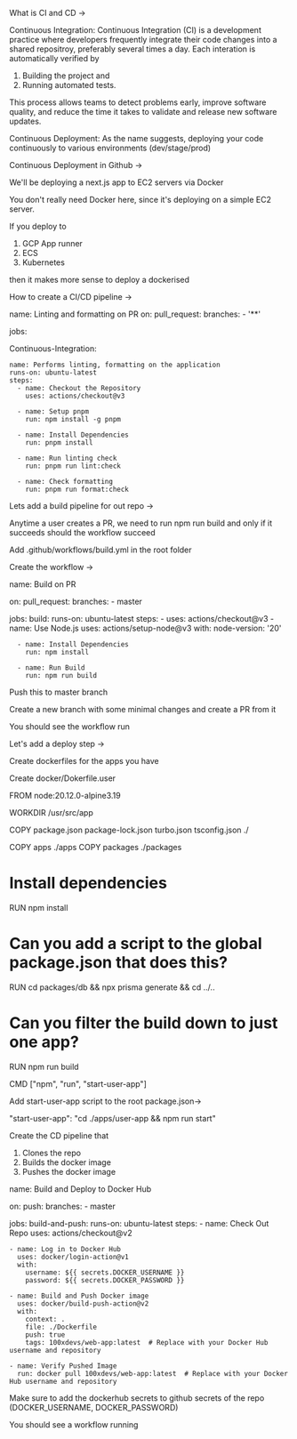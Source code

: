 What is CI and CD   ->

Continuous Integration: Continuous Integration (CI) is a development practice where developers frequently integrate their code changes into a shared repositroy, preferably several times a day. Each interation is automatically verified by 

1. Building the project and 
2. Running automated tests.


This process allows teams to detect problems early, improve software quality, and reduce the time it takes to validate and release new software updates.

Continuous Deployment: As the name suggests, deploying your code continuously to various environments (dev/stage/prod)




Continuous Deployment in Github ->

We'll be deploying a next.js app to EC2 servers via Docker

You don't really need Docker here, since it's deploying on a simple EC2 server.

If you deploy to 

1. GCP App runner
2. ECS 
3. Kubernetes

then it makes more sense to deploy a dockerised





How to create a CI/CD pipeline ->



name: Linting and formatting on PR
on:
  pull_request:
    branches:
      - '**'

jobs:

  Continuous-Integration:

    name: Performs linting, formatting on the application
    runs-on: ubuntu-latest
    steps:
      - name: Checkout the Repository
        uses: actions/checkout@v3

      - name: Setup pnpm
        run: npm install -g pnpm
        
      - name: Install Dependencies
        run: pnpm install

      - name: Run linting check
        run: pnpm run lint:check

      - name: Check formatting
        run: pnpm run format:check






Lets add a build pipeline for out repo ->

Anytime a user creates a PR, we need to run npm run build and only if it succeeds should the workflow succeed

Add .github/workflows/build.yml  in the root folder

Create the workflow ->

name: Build on PR

on:
  pull_request:
    branches:
      - master

jobs:
  build:
    runs-on: ubuntu-latest
    steps:
      - uses: actions/checkout@v3
      - name: Use Node.js
        uses: actions/setup-node@v3
        with:
          node-version: '20'
      
      - name: Install Dependencies
        run: npm install
        
      - name: Run Build
        run: npm run build



Push this to master branch

Create a new branch with some minimal changes and create a PR from it

You should see the workflow run




Let's add a deploy step ->


Create dockerfiles for the apps you have 

Create docker/Dokerfile.user


FROM node:20.12.0-alpine3.19

WORKDIR /usr/src/app

COPY package.json package-lock.json turbo.json tsconfig.json ./

COPY apps ./apps
COPY packages ./packages

# Install dependencies
RUN npm install
# Can you add a script to the global package.json that does this?
RUN cd packages/db && npx prisma generate && cd ../..

# Can you filter the build down to just one app?
RUN npm run build

CMD ["npm", "run", "start-user-app"]


Add start-user-app script to the root package.json->

"start-user-app": "cd ./apps/user-app && npm run start"



Create the CD pipeline that

1. Clones the repo
2. Builds the docker image
3. Pushes the docker image



name: Build and Deploy to Docker Hub

on:
  push:
    branches:
      - master

jobs:
  build-and-push:
    runs-on: ubuntu-latest
    steps:
    - name: Check Out Repo
      uses: actions/checkout@v2

    - name: Log in to Docker Hub
      uses: docker/login-action@v1
      with:
        username: ${{ secrets.DOCKER_USERNAME }}
        password: ${{ secrets.DOCKER_PASSWORD }}

    - name: Build and Push Docker image
      uses: docker/build-push-action@v2
      with:
        context: .
        file: ./Dockerfile
        push: true
        tags: 100xdevs/web-app:latest  # Replace with your Docker Hub username and repository

    - name: Verify Pushed Image
      run: docker pull 100xdevs/web-app:latest  # Replace with your Docker Hub username and repository



Make sure to add the dockerhub secrets to github secrets of the repo (DOCKER_USERNAME, DOCKER_PASSWORD)

You should see a workflow running